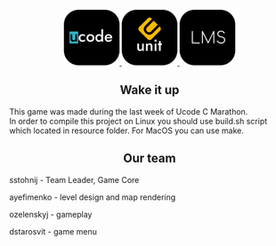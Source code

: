 <head>
    <p align="center">
        <a href="https://ucode.world/en/" target="_blank">
            <img src="https://github.com/NogaKazaha/NogaKazaha/blob/master/img/Header/ucode.png" height="100px">
        </a>
        <a href="https://unitfactory.net/" target="_blank">
            <img src="https://github.com/NogaKazaha/NogaKazaha/blob/master/img/Header/unit.png" height="100px">
        </a>
        <a href="https://lms.ucode.world/users/plitovka/" target="_blank">
            <img src="https://github.com/NogaKazaha/NogaKazaha/blob/master/img/Header/lms.png" height="100px">
        </a>
        <h2 align="center">Wake it up</h2>
    </p>
</head>

<body>
  <p>This game was made during the last week of Ucode C Marathon.<br>
      In order to compile this project on Linux you should use build.sh script which located in resource folder. For MacOS you can use make.
  </p>
    <h2 align="center">Our team</h2>
    <p>sstohnij - Team Leader, Game Core </p>
    <p>ayefimenko -  level design and map rendering</p>
    <p>ozelenskyj - gameplay</p>
    <p>dstarosvit - game menu</p>

</body>
<footer>
</footer>